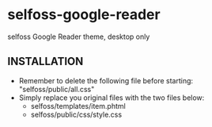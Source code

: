 selfoss-google-reader
=====================

selfoss Google Reader theme, desktop only


INSTALLATION
------------

* Remember to delete the following file before starting: "selfoss/public/all.css"
* Simply replace you original files with the two files below:
  * selfoss/templates/item.phtml
  * selfoss/public/css/style.css
